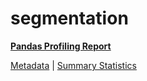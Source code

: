 # segmentation

[**Pandas Profiling Report**](https://epistasislab.github.io/penn-ml-benchmarks/profile/segmentation.html)

[Metadata](metadata.yaml) | [Summary Statistics](summary_stats.csv)

